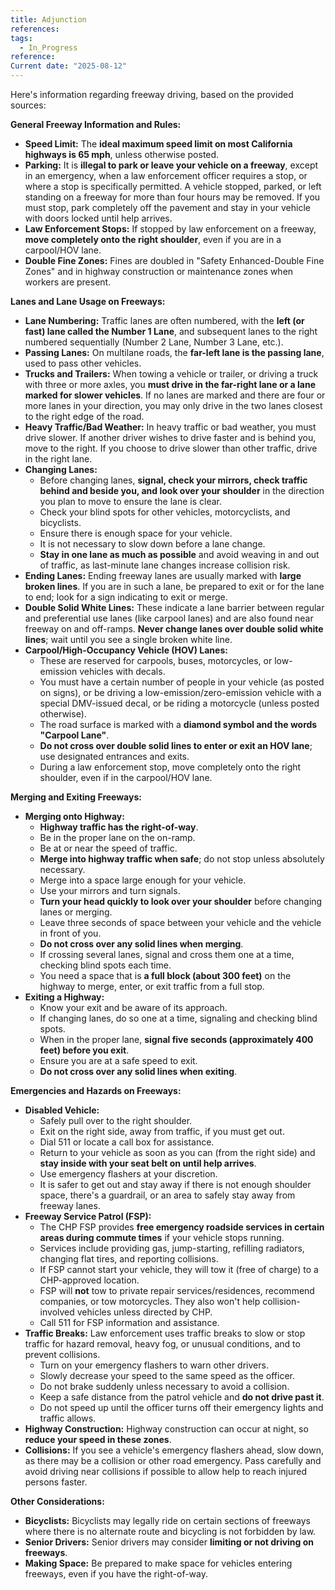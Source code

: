 ```yaml
---
title: Adjunction
references: 
tags:
  - In_Progress
reference: 
Current date: "2025-08-12"
---
```

Here's information regarding freeway driving, based on the provided sources:

**General Freeway Information and Rules:**

- **Speed Limit:** The **ideal maximum speed limit on most California highways is 65 mph**, unless otherwise posted.
- **Parking:** It is **illegal to park or leave your vehicle on a freeway**, except in an emergency, when a law enforcement officer requires a stop, or where a stop is specifically permitted. A vehicle stopped, parked, or left standing on a freeway for more than four hours may be removed. If you must stop, park completely off the pavement and stay in your vehicle with doors locked until help arrives.
- **Law Enforcement Stops:** If stopped by law enforcement on a freeway, **move completely onto the right shoulder**, even if you are in a carpool/HOV lane.
- **Double Fine Zones:** Fines are doubled in "Safety Enhanced-Double Fine Zones" and in highway construction or maintenance zones when workers are present.

**Lanes and Lane Usage on Freeways:**

- **Lane Numbering:** Traffic lanes are often numbered, with the **left (or fast) lane called the Number 1 Lane**, and subsequent lanes to the right numbered sequentially (Number 2 Lane, Number 3 Lane, etc.).
- **Passing Lanes:** On multilane roads, the **far-left lane is the passing lane**, used to pass other vehicles.
- **Trucks and Trailers:** When towing a vehicle or trailer, or driving a truck with three or more axles, you **must drive in the far-right lane or a lane marked for slower vehicles**. If no lanes are marked and there are four or more lanes in your direction, you may only drive in the two lanes closest to the right edge of the road.
- **Heavy Traffic/Bad Weather:** In heavy traffic or bad weather, you must drive slower. If another driver wishes to drive faster and is behind you, move to the right. If you choose to drive slower than other traffic, drive in the right lane.
- **Changing Lanes:**
    - Before changing lanes, **signal, check your mirrors, check traffic behind and beside you, and look over your shoulder** in the direction you plan to move to ensure the lane is clear.
    - Check your blind spots for other vehicles, motorcyclists, and bicyclists.
    - Ensure there is enough space for your vehicle.
    - It is not necessary to slow down before a lane change.
    - **Stay in one lane as much as possible** and avoid weaving in and out of traffic, as last-minute lane changes increase collision risk.
- **Ending Lanes:** Ending freeway lanes are usually marked with **large broken lines**. If you are in such a lane, be prepared to exit or for the lane to end; look for a sign indicating to exit or merge.
- **Double Solid White Lines:** These indicate a lane barrier between regular and preferential use lanes (like carpool lanes) and are also found near freeway on and off-ramps. **Never change lanes over double solid white lines**; wait until you see a single broken white line.
- **Carpool/High-Occupancy Vehicle (HOV) Lanes:**
    - These are reserved for carpools, buses, motorcycles, or low-emission vehicles with decals.
    - You must have a certain number of people in your vehicle (as posted on signs), or be driving a low-emission/zero-emission vehicle with a special DMV-issued decal, or be riding a motorcycle (unless posted otherwise).
    - The road surface is marked with a **diamond symbol and the words "Carpool Lane"**.
    - **Do not cross over double solid lines to enter or exit an HOV lane**; use designated entrances and exits.
    - During a law enforcement stop, move completely onto the right shoulder, even if in the carpool/HOV lane.

**Merging and Exiting Freeways:**

- **Merging onto Highway:**
    - **Highway traffic has the right-of-way**.
    - Be in the proper lane on the on-ramp.
    - Be at or near the speed of traffic.
    - **Merge into highway traffic when safe**; do not stop unless absolutely necessary.
    - Merge into a space large enough for your vehicle.
    - Use your mirrors and turn signals.
    - **Turn your head quickly to look over your shoulder** before changing lanes or merging.
    - Leave three seconds of space between your vehicle and the vehicle in front of you.
    - **Do not cross over any solid lines when merging**.
    - If crossing several lanes, signal and cross them one at a time, checking blind spots each time.
    - You need a space that is **a full block (about 300 feet)** on the highway to merge, enter, or exit traffic from a full stop.
- **Exiting a Highway:**
    - Know your exit and be aware of its approach.
    - If changing lanes, do so one at a time, signaling and checking blind spots.
    - When in the proper lane, **signal five seconds (approximately 400 feet) before you exit**.
    - Ensure you are at a safe speed to exit.
    - **Do not cross over any solid lines when exiting**.

**Emergencies and Hazards on Freeways:**

- **Disabled Vehicle:**
    - Safely pull over to the right shoulder.
    - Exit on the right side, away from traffic, if you must get out.
    - Dial 511 or locate a call box for assistance.
    - Return to your vehicle as soon as you can (from the right side) and **stay inside with your seat belt on until help arrives**.
    - Use emergency flashers at your discretion.
    - It is safer to get out and stay away if there is not enough shoulder space, there's a guardrail, or an area to safely stay away from freeway lanes.
- **Freeway Service Patrol (FSP):**
    - The CHP FSP provides **free emergency roadside services in certain areas during commute times** if your vehicle stops running.
    - Services include providing gas, jump-starting, refilling radiators, changing flat tires, and reporting collisions.
    - If FSP cannot start your vehicle, they will tow it (free of charge) to a CHP-approved location.
    - FSP will **not** tow to private repair services/residences, recommend companies, or tow motorcycles. They also won't help collision-involved vehicles unless directed by CHP.
    - Call 511 for FSP information and assistance.
- **Traffic Breaks:** Law enforcement uses traffic breaks to slow or stop traffic for hazard removal, heavy fog, or unusual conditions, and to prevent collisions.
    - Turn on your emergency flashers to warn other drivers.
    - Slowly decrease your speed to the same speed as the officer.
    - Do not brake suddenly unless necessary to avoid a collision.
    - Keep a safe distance from the patrol vehicle and **do not drive past it**.
    - Do not speed up until the officer turns off their emergency lights and traffic allows.
- **Highway Construction:** Highway construction can occur at night, so **reduce your speed in these zones**.
- **Collisions:** If you see a vehicle's emergency flashers ahead, slow down, as there may be a collision or other road emergency. Pass carefully and avoid driving near collisions if possible to allow help to reach injured persons faster.

**Other Considerations:**

- **Bicyclists:** Bicyclists may legally ride on certain sections of freeways where there is no alternate route and bicycling is not forbidden by law.
- **Senior Drivers:** Senior drivers may consider **limiting or not driving on freeways**.
- **Making Space:** Be prepared to make space for vehicles entering freeways, even if you have the right-of-way.